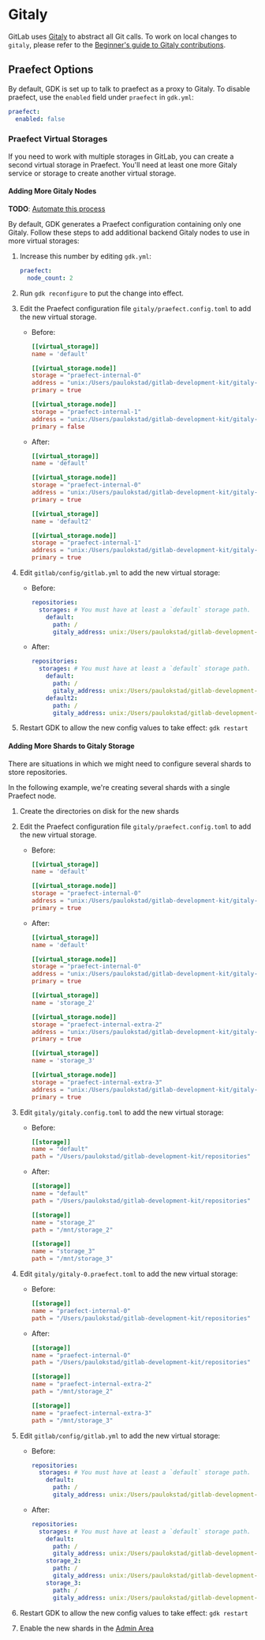 # Gitaly

GitLab uses [Gitaly](https://gitlab.com/gitlab-org/gitaly) to abstract all Git calls. To work on local changes to `gitaly`, please refer to the [Beginner's guide to Gitaly contributions](https://gitlab.com/gitlab-org/gitaly/blob/master/doc/beginners_guide.md).

## Praefect Options

By default, GDK is set up to talk to praefect as a proxy to Gitaly. To disable praefect, use the `enabled` field under `praefect` in `gdk.yml`:

```yaml
praefect:
  enabled: false
```

### Praefect Virtual Storages

If you need to work with multiple storages in GitLab, you can create a second
virtual storage in Praefect. You'll need at least one more Gitaly service or
storage to create another virtual storage.

#### Adding More Gitaly Nodes

**TODO**: [Automate this process](https://gitlab.com/gitlab-org/gitlab-development-kit/-/issues/827)

By default, GDK generates a Praefect configuration containing only one Gitaly.
Follow these steps to add additional backend Gitaly nodes to use in more virtual
storages:

1. Increase this number by editing `gdk.yml`:

   ```yaml
   praefect:
     node_count: 2
   ```

1. Run `gdk reconfigure` to put the change into effect.
1. Edit the Praefect configuration file `gitaly/praefect.config.toml` to add the
   new virtual storage.
   - Before:

     ```toml
     [[virtual_storage]]
     name = 'default'

     [[virtual_storage.node]]
     storage = "praefect-internal-0"
     address = "unix:/Users/paulokstad/gitlab-development-kit/gitaly-praefect-0.socket"
     primary = true

     [[virtual_storage.node]]
     storage = "praefect-internal-1"
     address = "unix:/Users/paulokstad/gitlab-development-kit/gitaly-praefect-1.socket"
     primary = false
     ```

   - After:

     ```toml
     [[virtual_storage]]
     name = 'default'

     [[virtual_storage.node]]
     storage = "praefect-internal-0"
     address = "unix:/Users/paulokstad/gitlab-development-kit/gitaly-praefect-0.socket"
     primary = true

     [[virtual_storage]]
     name = 'default2'

     [[virtual_storage.node]]
     storage = "praefect-internal-1"
     address = "unix:/Users/paulokstad/gitlab-development-kit/gitaly-praefect-1.socket"
     primary = true
     ```

1. Edit `gitlab/config/gitlab.yml` to add the new virtual storage:
   - Before:

     ```yaml
     repositories:
       storages: # You must have at least a `default` storage path.
         default:
           path: /
           gitaly_address: unix:/Users/paulokstad/gitlab-development-kit/praefect.socket
     ```

   - After:

     ```yaml
     repositories:
       storages: # You must have at least a `default` storage path.
         default:
           path: /
           gitaly_address: unix:/Users/paulokstad/gitlab-development-kit/praefect.socket
         default2:
           path: /
           gitaly_address: unix:/Users/paulokstad/gitlab-development-kit/praefect.socket
     ```

1. Restart GDK to allow the new config values to take effect: `gdk restart`

#### Adding More Shards to Gitaly Storage

There are situations in which we might need to configure several shards to
store repositories.

In the following example, we're creating several shards with a single
Praefect node.

1. Create the directories on disk for the new shards

1. Edit the Praefect configuration file `gitaly/praefect.config.toml` to add the
   new virtual storage.
   - Before:

     ```toml
     [[virtual_storage]]
     name = 'default'

     [[virtual_storage.node]]
     storage = "praefect-internal-0"
     address = "unix:/Users/paulokstad/gitlab-development-kit/gitaly-praefect-0.socket"
     primary = true
     ```

   - After:

     ```toml
     [[virtual_storage]]
     name = 'default'

     [[virtual_storage.node]]
     storage = "praefect-internal-0"
     address = "unix:/Users/paulokstad/gitlab-development-kit/gitaly-praefect-0.socket"
     primary = true

     [[virtual_storage]]
     name = 'storage_2'

     [[virtual_storage.node]]
     storage = "praefect-internal-extra-2"
     address = "unix:/Users/paulokstad/gitlab-development-kit/gitaly-praefect-0.socket"
     primary = true

     [[virtual_storage]]
     name = 'storage_3'

     [[virtual_storage.node]]
     storage = "praefect-internal-extra-3"
     address = "unix:/Users/paulokstad/gitlab-development-kit/gitaly-praefect-0.socket"
     primary = true
     ```

1. Edit `gitaly/gitaly.config.toml` to add the new virtual storage:
    - Before:

      ```toml
      [[storage]]
      name = "default"
      path = "/Users/paulokstad/gitlab-development-kit/repositories"
      ```

    - After:

      ```toml
      [[storage]]
      name = "default"
      path = "/Users/paulokstad/gitlab-development-kit/repositories"

      [[storage]]
      name = "storage_2"
      path = "/mnt/storage_2"

      [[storage]]
      name = "storage_3"
      path = "/mnt/storage_3"
      ```

1. Edit `gitaly/gitaly-0.praefect.toml` to add the new virtual storage:
   - Before:

     ```toml
     [[storage]]
     name = "praefect-internal-0"
     path = "/Users/paulokstad/gitlab-development-kit/repositories"
     ```

   - After:

     ```toml
     [[storage]]
     name = "praefect-internal-0"
     path = "/Users/paulokstad/gitlab-development-kit/repositories"

     [[storage]]
     name = "praefect-internal-extra-2"
     path = "/mnt/storage_2"

     [[storage]]
     name = "praefect-internal-extra-3"
     path = "/mnt/storage_3"
     ```

1. Edit `gitlab/config/gitlab.yml` to add the new virtual storage:
   - Before:

     ```yaml
     repositories:
       storages: # You must have at least a `default` storage path.
         default:
           path: /
           gitaly_address: unix:/Users/paulokstad/gitlab-development-kit/praefect.socket
     ```

   - After:

     ```yaml
     repositories:
       storages: # You must have at least a `default` storage path.
         default:
           path: /
           gitaly_address: unix:/Users/paulokstad/gitlab-development-kit/praefect.socket
         storage_2:
           path: /
           gitaly_address: unix:/Users/paulokstad/gitlab-development-kit/praefect.socket
         storage_3:
           path: /
           gitaly_address: unix:/Users/paulokstad/gitlab-development-kit/praefect.socket
     ```

1. Restart GDK to allow the new config values to take effect: `gdk restart`
1. Enable the new shards in the [Admin Area](https://docs.gitlab.com/ee/administration/repository_storage_paths.html#choose-where-new-project-repositories-will-be-stored)
